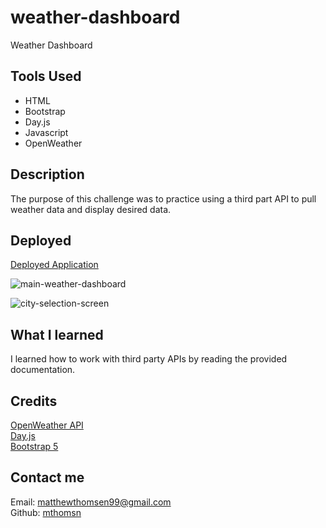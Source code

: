 # weather-dashboard
Weather Dashboard

## Tools Used
- HTML
- Bootstrap
- Day.js
- Javascript
- OpenWeather

## Description
The purpose of this challenge was to practice using a third part API to pull weather data and display desired data. 

## Deployed
[Deployed Application](https://mthomsn.github.io/challenge-6/)

![main-weather-dashboard](assets/images/main-dashboard.png)

![city-selection-screen](assets/images/select-city.png)

## What I learned
I learned how to work with third party APIs by reading the provided documentation. 

## Credits
[OpenWeather API](https://openweathermap.org/)<br>
[Day.js](https://day.js.org/)<br>
[Bootstrap 5](https://getbootstrap.com/)

## Contact me
Email: [matthewthomsen99@gmail.com](mailto:matthewthomsen99@gmail.com?)<br>
Github: [mthomsn](https://github.com/mthomsn)
